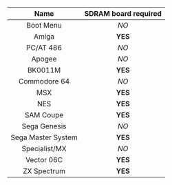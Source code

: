| Name | SDRAM board required |
|:---:|:---:|
| Boot Menu | _NO_ |
| Amiga | **YES**|
| PC/AT 486 | _NO_|
| Apogee | _NO_|
| BK0011M | **YES** |
| Commodore 64 | _NO_|
| MSX | **YES**|
| NES | **YES**|
| SAM Coupe | **YES**|
| Sega Genesis | _NO_|
| Sega Master System | **YES**|
| Specialist/MX | _NO_|
| Vector 06C | **YES**|
| ZX Spectrum | **YES**|
